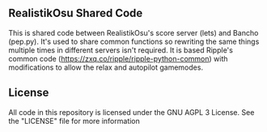 ## RealistikOsu Shared Code
This is shared code between RealistikOsu's score server (lets) and Bancho (pep.py). It's used to share common functions so rewriting the same things multiple times in different servers isn't required. It is based Ripple's common code (https://zxq.co/ripple/ripple-python-common) with modifications to allow the relax and autopilot gamemodes.

## License
All code in this repository is licensed under the GNU AGPL 3 License.
See the "LICENSE" file for more information
